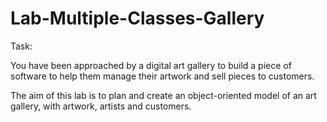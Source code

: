 # Lab-Multiple-Classes-Gallery

Task:

You have been approached by a digital art gallery to build a piece of software to help them manage their artwork and sell pieces to customers. 

The aim of this lab is to plan and create an object-oriented model of an art gallery, with artwork, artists and customers.
